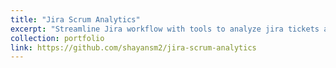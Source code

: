 ```yaml
---
title: "Jira Scrum Analytics"
excerpt: "Streamline Jira workflow with tools to analyze jira tickets and scrum board, store data in custom databases, and generate tailored reports."
collection: portfolio
link: https://github.com/shayansm2/jira-scrum-analytics
---
```

